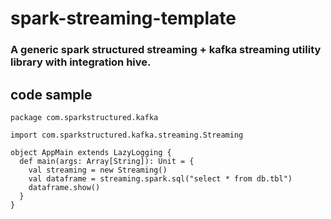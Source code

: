 # spark-streaming-template
### A generic spark structured streaming + kafka streaming utility library with integration hive.

## code sample

```
package com.sparkstructured.kafka

import com.sparkstructured.kafka.streaming.Streaming

object AppMain extends LazyLogging {
  def main(args: Array[String]): Unit = {
    val streaming = new Streaming()
    val dataframe = streaming.spark.sql("select * from db.tbl")
    dataframe.show()
  }
}
```
